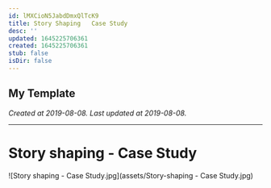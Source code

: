 ```yaml
---
id: lMXCioN5JabdDmxQlTcK9
title: Story Shaping   Case Study
desc: ''
updated: 1645225706361
created: 1645225706361
stub: false
isDir: false
---
```

My Template
---

_Created at 2019-08-08._
_Last updated at 2019-08-08._




---

# Story shaping - Case Study


![Story shaping - Case Study.jpg](assets/Story-shaping - Case Study.jpg)

